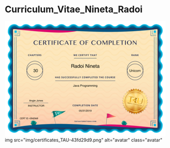 # Curriculum_Vitae_Nineta_Radoi



![](certificates_TAU-43fd29d9.png)
 img src="img/certificates_TAU-43fd29d9.png" alt="avatar" class="avatar"

